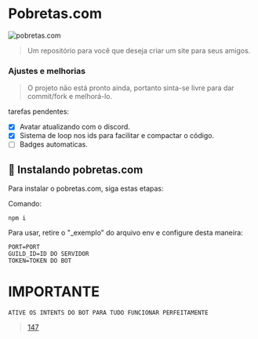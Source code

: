 # Pobretas.com


<img src="https://cdn.discordapp.com/attachments/941054185019944980/949706256808017950/unknown.png" alt="pobretas.com">

> Um repositório para você que deseja criar um site para seus amigos.

### Ajustes e melhorias

> O projeto não está pronto ainda, portanto sinta-se livre para dar commit/fork e melhorá-lo.


tarefas pendentes:

- [x] Avatar atualizando com o discord.
- [x] Sistema de loop nos ids para facilitar e compactar o código.
- [ ] Badges automaticas.

## 🚀 Instalando pobretas.com

Para instalar o pobretas.com, siga estas etapas:

Comando:
```
npm i
```

Para usar, retire o "_exemplo" do arquivo env e configure desta maneira:

```
PORT=PORT
GUILD_ID=ID DO SERVIDOR
TOKEN=TOKEN DO BOT
```

# IMPORTANTE

```
ATIVE OS INTENTS DO BOT PARA TUDO FUNCIONAR PERFEITAMENTE
```

> [147](https://147api.xyz)

